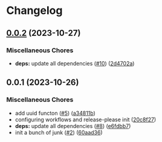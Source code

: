 # Changelog

## [0.0.2](https://github.com/defenseunicorns/delivery-aws-iac-utils/compare/v0.0.1...v0.0.2) (2023-10-27)


### Miscellaneous Chores

* **deps:** update all dependencies ([#10](https://github.com/defenseunicorns/delivery-aws-iac-utils/issues/10)) ([2d4702a](https://github.com/defenseunicorns/delivery-aws-iac-utils/commit/2d4702aa8ffd337f7cd2db0176b7cca9458a24b2))

## 0.0.1 (2023-10-26)


### Miscellaneous Chores

* add uuid functon ([#5](https://github.com/defenseunicorns/delivery-aws-iac-utils/issues/5)) ([a34811b](https://github.com/defenseunicorns/delivery-aws-iac-utils/commit/a34811b383566fe54a13706477325795156b26e3))
* configuring workflows and release-please init ([20c8f27](https://github.com/defenseunicorns/delivery-aws-iac-utils/commit/20c8f27d7884deaf72c9894e8498f1f75dbe3d5d))
* **deps:** update all dependencies ([#8](https://github.com/defenseunicorns/delivery-aws-iac-utils/issues/8)) ([e6fdbb7](https://github.com/defenseunicorns/delivery-aws-iac-utils/commit/e6fdbb743f119321dd87751e912be14cc9e17d77))
* init a bunch of junk ([#2](https://github.com/defenseunicorns/delivery-aws-iac-utils/issues/2)) ([60aad36](https://github.com/defenseunicorns/delivery-aws-iac-utils/commit/60aad36d34b423bc7bbee22fb68a4c7561cc6a86))
